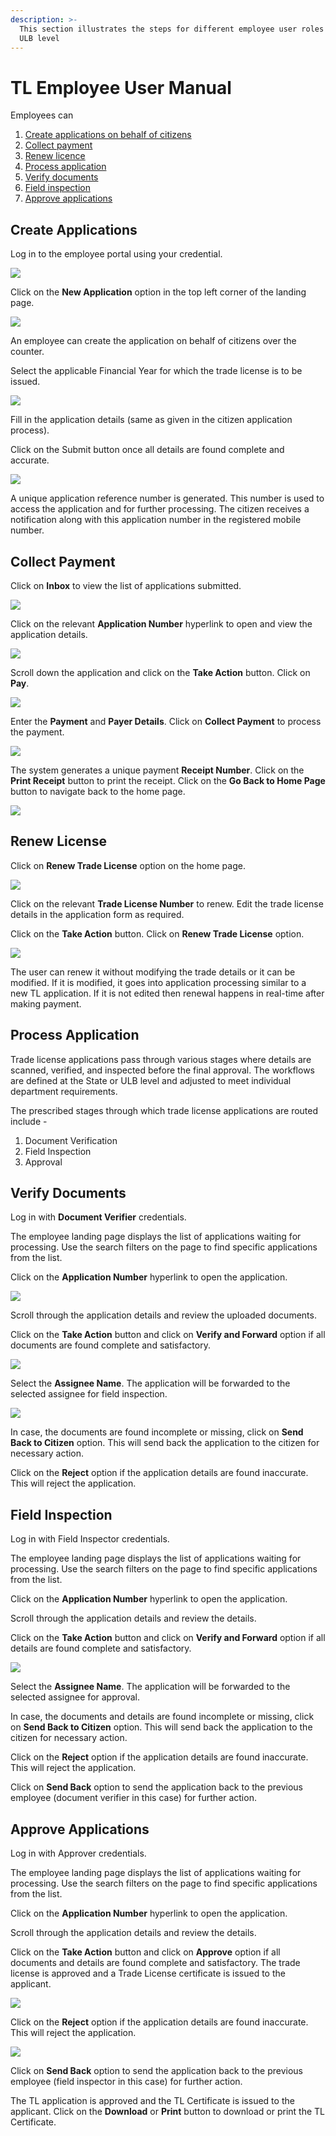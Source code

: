 ```yaml
---
description: >-
  This section illustrates the steps for different employee user roles at the
  ULB level
---
```


# TL Employee User Manual

Employees can

1. [Create applications on behalf of citizens](employee-user-manual.md#create-applications)
2. [Collect payment](employee-user-manual.md#collect-payment)
3. [Renew licence](employee-user-manual.md#renew-license)
4. [Process application](employee-user-manual.md#process-application)
5. [Verify documents](employee-user-manual.md#verify-documents)
6. [Field inspection](employee-user-manual.md#field-inspection)
7. [Approve applications](employee-user-manual.md#approve-applications)

## Create Applications

Log in to the employee portal using your credential.

![](<../../../../.gitbook/assets/image (144) (1).png>)

Click on the **New Application** option in the top left corner of the landing page.

![](<../../../../.gitbook/assets/image (248) (1).png>)

An employee can create the application on behalf of citizens over the counter.

Select the applicable Financial Year for which the trade license is to be issued.

![](<../../../../.gitbook/assets/image (149) (1).png>)

Fill in the application details (same as given in the citizen application process).

Click on the Submit button once all details are found complete and accurate.

![](<../../../../.gitbook/assets/image (187).png>)

A unique application reference number is generated. This number is used to access the application and for further processing. The citizen receives a notification along with this application number in the registered mobile number.

## **Collect Payment**

Click on **Inbox** to view the list of applications submitted.

![](<../../../../.gitbook/assets/image (192).png>)

Click on the relevant **Application Number** hyperlink to open and view the application details.

![](<../../../../.gitbook/assets/image (178) (1).png>)

Scroll down the application and click on the **Take Action** button. Click on **Pay**.

![](<../../../../.gitbook/assets/image (235) (1).png>)

Enter the **Payment** and **Payer Details**. Click on **Collect Payment** to process the payment.

![](<../../../../.gitbook/assets/image (156) (1).png>)

The system generates a unique payment **Receipt Number**. Click on the **Print Receipt** button to print the receipt. Click on the **Go Back to Home Page** button to navigate back to the home page.

![](<../../../../.gitbook/assets/image (200).png>)

## **Renew License**

Click on **Renew Trade License** option on the home page.

![](<../../../../.gitbook/assets/image (249).png>)

Click on the relevant **Trade License Number** to renew. Edit the trade license details in the application form as required.

Click on the **Take Action** button. Click on **Renew Trade License** option.

![](<../../../../.gitbook/assets/image (216) (1).png>)

The user can renew it without modifying the trade details or it can be modified. If it is modified, it goes into application processing similar to a new TL application. If it is not edited then renewal happens in real-time after making payment.

## Process Application

Trade license applications pass through various stages where details are scanned, verified, and inspected before the final approval. The workflows are defined at the State or ULB level and adjusted to meet individual department requirements.

The prescribed stages through which trade license applications are routed include -

1. Document Verification
2. Field Inspection
3. Approval

## **Verify Documents**

Log in with **Document Verifier** credentials.

The employee landing page displays the list of applications waiting for processing. Use the search filters on the page to find specific applications from the list.

Click on the **Application Number** hyperlink to open the application.

![](<../../../../.gitbook/assets/image (153) (1).png>)

Scroll through the application details and review the uploaded documents.

Click on the **Take Action** button and click on **Verify and Forward** option if all documents are found complete and satisfactory.

![](<../../../../.gitbook/assets/image (225) (1).png>)

Select the **Assignee Name**. The application will be forwarded to the selected assignee for field inspection.

![](<../../../../.gitbook/assets/image (273).png>)

In case, the documents are found incomplete or missing, click on **Send Back to Citizen** option. This will send back the application to the citizen for necessary action.

Click on the **Reject** option if the application details are found inaccurate. This will reject the application.

## **Field Inspection**

Log in with Field Inspector credentials.

The employee landing page displays the list of applications waiting for processing. Use the search filters on the page to find specific applications from the list.

Click on the **Application Number** hyperlink to open the application.

Scroll through the application details and review the details.

Click on the **Take Action** button and click on **Verify and Forward** option if all details are found complete and satisfactory.

![](<../../../../.gitbook/assets/image (226).png>)

Select the **Assignee Name**. The application will be forwarded to the selected assignee for approval.

In case, the documents and details are found incomplete or missing, click on **Send Back to Citizen** option. This will send back the application to the citizen for necessary action.

Click on the **Reject** option if the application details are found inaccurate. This will reject the application.

Click on **Send Back** option to send the application back to the previous employee (document verifier in this case) for further action.

## **Approve Applications**

Log in with Approver credentials.

The employee landing page displays the list of applications waiting for processing. Use the search filters on the page to find specific applications from the list.

Click on the **Application Number** hyperlink to open the application.

Scroll through the application details and review the details.

Click on the **Take Action** button and click on **Approve** option if all documents and details are found complete and satisfactory. The trade license is approved and a Trade License certificate is issued to the applicant.

![](<../../../../.gitbook/assets/image (146) (1).png>)

Click on the **Reject** option if the application details are found inaccurate. This will reject the application.

![](<../../../../.gitbook/assets/image (170).png>)

Click on **Send Back** option to send the application back to the previous employee (field inspector in this case) for further action.

The TL application is approved and the TL Certificate is issued to the applicant. Click on the **Download** or **Print** button to download or print the TL Certificate.
